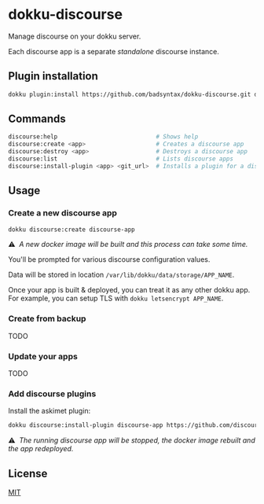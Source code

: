 # dokku-discourse

Manage discourse on your dokku server.

Each discourse app is a separate _standalone_ discourse instance.

## Plugin installation

```sh
dokku plugin:install https://github.com/badsyntax/dokku-discourse.git discourse
```

## Commands

```sh
discourse:help                            # Shows help
discourse:create <app>                    # Creates a discourse app
discourse:destroy <app>                   # Destroys a discourse app
discourse:list                            # Lists discourse apps
discourse:install-plugin <app> <git_url>  # Installs a plugin for a discourse app
```

## Usage

### Create a new discourse app

```sh
dokku discourse:create discourse-app
```

:warning:&nbsp; *A new docker image will be built and this process can take some time.*


You'll be prompted for various discourse configuration values.

Data will be stored in location `/var/lib/dokku/data/storage/APP_NAME`.

Once your app is built & deployed, you can treat it as any other dokku app. For example, you can setup TLS with `dokku letsencrypt APP_NAME`.

### Create from backup

TODO

### Update your apps

TODO

### Add discourse plugins

Install the askimet plugin:

```bash
dokku discourse:install-plugin discourse-app https://github.com/discourse/discourse-akismet
```

:warning:&nbsp; *The running discourse app will be stopped, the docker image rebuilt and the app redeployed.*

## License

[MIT](./LICENSE.md)
